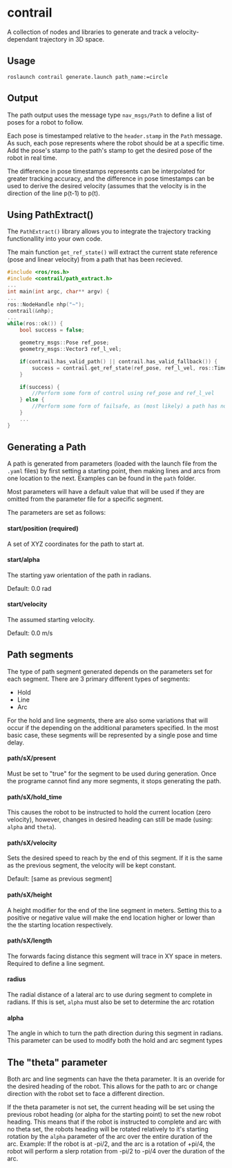 # contrail
A collection of nodes and libraries to generate and track a velocity-dependant trajectory in 3D space.

## Usage
`roslaunch contrail generate.launch path_name:=circle`

## Output
The path output uses the message type `nav_msgs/Path` to define a list of poses for a robot to follow.

Each pose is timestamped relative to the `header.stamp` in the `Path` message. As such, each pose represents where the robot should be at a specific time. Add the pose's stamp to the path's stamp to get the desired pose of the robot in real time.

The difference in pose timestamps represents can be interpolated for greater tracking accuracy, and the difference in pose timestamps can be used to derive the desired velocity (assumes that the velocity is in the direction of the line p(t-1) to p(t).

## Using PathExtract()
The `PathExtract()` library allows you to integrate the trajectory tracking functionallity into your own code.

The main function `get_ref_state()` will extract the current state reference (pose and linear velocity) from a path that has been recieved.

```C++
#include <ros/ros.h>
#include <contrail/path_extract.h>
...
int main(int argc, char** argv) {
...
ros::NodeHandle nhp("~");
contrail(&nhp);
...
while(ros::ok()) {
	bool success = false;

	geometry_msgs::Pose ref_pose;
	geometry_msgs::Vector3 ref_l_vel;

	if(contrail.has_valid_path() || contrail.has_valid_fallback()) {
		success = contrail.get_ref_state(ref_pose, ref_l_vel, ros::Time::now());
	}

	if(success) {
		//Perform some form of control using ref_pose and ref_l_vel
	} else {
		//Perform some form of failsafe, as (most likely) a path has not been sent
	}
	...
}

```

## Generating a Path
A path is generated from parameters (loaded with the launch file from the `.yaml` files) by first setting a starting point, then making lines and arcs from one location to the next. Examples can be found in the `path` folder.

Most parameters will have a default value that will be used if they are omitted from the parameter file for a specific segment.

The parameters are set as follows:

#### start/position (required)
A set of XYZ coordinates for the path to start at.

#### start/alpha
The starting yaw orientation of the path in radians.

Default: 0.0 rad

#### start/velocity
The assumed starting velocity.

Default: 0.0 m/s

## Path segments
The type of path segment generated depends on the parameters set for each segment. There are 3 primary different types of segments:
- Hold
- Line
- Arc

For the hold and line segments, there are also some variations that will occur if the depending on the additional parameters specified. In the most basic case, these segments will be represented by a single pose and time delay.

#### path/sX/present
Must be set to "true" for the segment to be used during generation. Once the programe cannot find any more segments, it stops generating the path.

#### path/sX/hold_time
This causes the robot to be instructed to hold the current location (zero velocity), however, changes in desired heading can still be made (using: `alpha` and `theta`).

#### path/sX/velocity
Sets the desired speed to reach by the end of this segment. If it is the same as the previous segment, the velocity will be kept constant.

Default: [same as previous segment]

#### path/sX/height
A height modifier for the end of the line segment in meters. Setting this to a positive or negative value will make the end location higher or lower than the the starting location respectively.

#### path/sX/length
The forwards facing distance this segment will trace in XY space in meters. Required to define a line segment.

#### radius
The radial distance of a lateral arc to use during segment to complete in radians. If this is set, `alpha` must also be set to determine the arc rotation

#### alpha
The angle in which to turn the path direction during this segment in radians. This parameter can be used to modify both the hold and arc segment types

## The "theta" parameter
Both arc and line segments can have the theta parameter. It is an overide for the desired heading of the robot. This allows for the path to arc or change direction with the robot set to face a different direction.

If the theta parameter is not set, the current heading will be set using the previous robot heading (or alpha for the starting point) to set the new robot heading. This means that if the robot is instructed to complete and arc with no theta set, the robots heading will be rotated relatively to it's starting rotation by the `alpha` parameter of the arc over the entire duration of the arc. Example: If the robot is at -pi/2, and the arc is a rotation of +pi/4, the robot will perform a slerp rotation from -pi/2 to -pi/4 over the duration of the arc.
